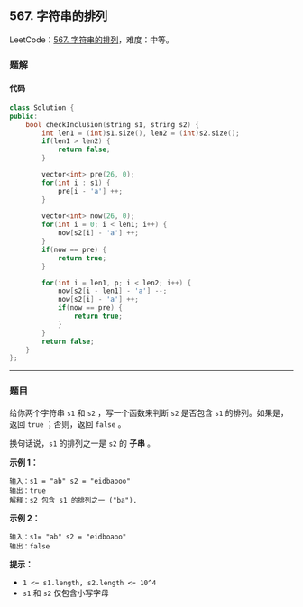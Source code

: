 ## 567. 字符串的排列

LeetCode：[567. 字符串的排列](https://leetcode.cn/problems/permutation-in-string/)，难度：中等。

### 题解

#### 代码

```c++
class Solution {
public:
    bool checkInclusion(string s1, string s2) {
        int len1 = (int)s1.size(), len2 = (int)s2.size();
        if(len1 > len2) {
            return false;
        }

        vector<int> pre(26, 0);
        for(int i : s1) {
            pre[i - 'a'] ++;
        }
        
        vector<int> now(26, 0);
        for(int i = 0; i < len1; i++) {
            now[s2[i] - 'a'] ++;
        }
        if(now == pre) {
            return true;
        }

        for(int i = len1, p; i < len2; i++) {
            now[s2[i - len1] - 'a'] --;
            now[s2[i] - 'a'] ++;
            if(now == pre) {
                return true;
            }
        }
        return false;
    }
};
```



---



### 题目

给你两个字符串 `s1` 和 `s2` ，写一个函数来判断 `s2` 是否包含 `s1` 的排列。如果是，返回 `true` ；否则，返回 `false` 。

换句话说，`s1` 的排列之一是 `s2` 的 **子串** 。

 

**示例 1：**

```
输入：s1 = "ab" s2 = "eidbaooo"
输出：true
解释：s2 包含 s1 的排列之一 ("ba").
```

**示例 2：**

```
输入：s1= "ab" s2 = "eidboaoo"
输出：false
```

 

**提示：**

- `1 <= s1.length, s2.length <= 10^4`
- `s1` 和 `s2` 仅包含小写字母


